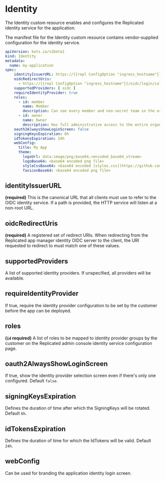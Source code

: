 # Identity

The Identity custom resource enables and configures the Replicated identity service for the application.

The manifest file for the Identity custom resource contains vendor-supplied configuration for the identity service.

```yaml
apiVersion: kots.io/v1beta1
kind: Identity
metadata:
  name: my-application
spec:
    identityIssuerURL: https://{{repl ConfigOption "ingress_hostname"}}/dex
    oidcRedirectUris:
      - https://{{repl ConfigOption "ingress_hostname"}}/oidc/login/callback
    supportedProviders: [ oidc ]
    requireIdentityProvider: true
    roles:
      - id: member
        name: Member
        description: Can see every member and non-secret team in the organization.
      - id: owner
        name: Owner
        description: Has full administrative access to the entire organization.
    oauth2AlwaysShowLoginScreen: false
    signingKeysExpiration: 6h
    idTokensExpiration: 24h
    webConfig:
      title: My App
      theme:
        logoUrl: data:image/png;base64,<encoded_base64_stream>
        logoBase64: <base64 encoded png file>
        styleCssBase64: <base64 encoded [styles.css](https://github.com/dexidp/dex/blob/v2.27.0/web/themes/coreos/styles.css) file>
        faviconBase64: <base64 encoded png file>
```

## identityIssuerURL
**(required)** This is the canonical URL that all clients must use to refer to the OIDC identity service.
If a path is provided, the HTTP service will listen at a non-root URL.

## oidcRedirectUris
**(required)** A registered set of redirect URIs.
When redirecting from the Replicated app manager identity OIDC server to the client, the URI requested to redirect to must match one of these values.

## supportedProviders
A list of supported identity providers.
If unspecified, all providers will be available.

## requireIdentityProvider
If true, require the identity provider configuration to be set by the customer before the app can be deployed.

## roles
**(`id` required)** A list of roles to be mapped to identity provider groups by the customer on the Replicated admin console identity service configuration page.

## oauth2AlwaysShowLoginScreen
If true, show the identity provider selection screen even if there's only one configured.
Default `false`.

## signingKeysExpiration
Defines the duration of time after which the SigningKeys will be rotated.
Default `6h`.

## idTokensExpiration
Defines the duration of time for which the IdTokens will be valid.
Default `24h`.

## webConfig
Can be used for branding the application identity login screen.
